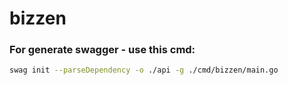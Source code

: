 # bizzen

### For generate swagger - use this cmd:
```bash
swag init --parseDependency -o ./api -g ./cmd/bizzen/main.go
```